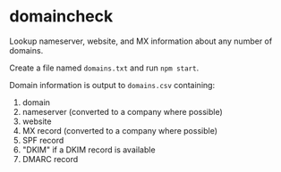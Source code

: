 # domaincheck

Lookup nameserver, website, and MX information about any number of domains.

Create a file named `domains.txt` and run `npm start`.

Domain information is output to `domains.csv` containing:

1. domain
1. nameserver (converted to a company where possible)
1. website
1. MX record (converted to a company where possible)
1. SPF record
1. "DKIM" if a DKIM record is available
1. DMARC record
